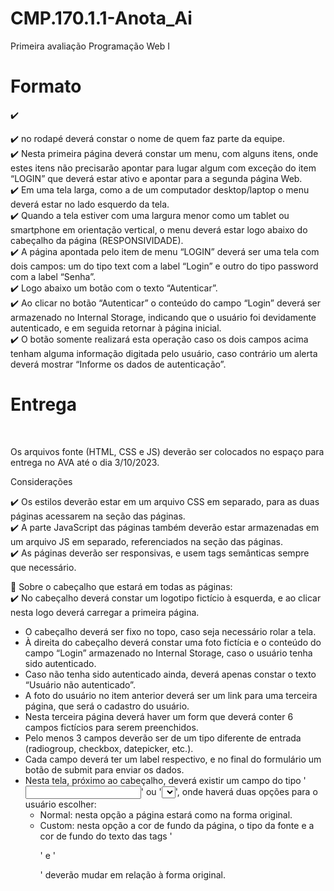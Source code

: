 # CMP.170.1.1-Anota_Ai

Primeira avaliação Programação Web I

<h1>Formato</h1> ✔️<br>

✔️ no rodapé deverá constar o nome de quem faz parte da equipe.<br>
✔️ Nesta primeira página deverá constar um menu, com alguns itens, onde estes itens não precisarão apontar para lugar algum com exceção do item “LOGIN” que deverá estar ativo e apontar para a segunda página Web. <br>
✔️ Em uma tela larga, como a de um computador desktop/laptop o menu deverá estar no lado esquerdo da tela. <br>
✔️ Quando a tela estiver com uma largura menor como um tablet ou smartphone em orientação vertical, o menu deverá estar logo abaixo do cabeçalho da página (RESPONSIVIDADE).<br>
✔️ A página apontada pelo item de menu “LOGIN” deverá ser uma tela com dois campos: um do tipo text com a label “Login” e outro do tipo password com a label “Senha”.<br>
✔️ Logo abaixo um botão com o texto “Autenticar”. <br>
✔️ Ao clicar no botão “Autenticar” o conteúdo do campo “Login” deverá ser armazenado no Internal Storage, indicando que o usuário foi devidamente autenticado, e em seguida retornar à página inicial.<br>
✔️ O botão somente realizará esta operação caso os dois campos acima tenham alguma informação digitada pelo usuário, caso contrário um alerta deverá mostrar “Informe os dados de autenticação”.<br>

   
<h1>Entrega</h1><br>

Os arquivos fonte (HTML, CSS e JS) deverão ser colocados no espaço para entrega no AVA até o dia 3/10/2023.<br>

Considerações<br>

✔️ Os estilos deverão estar em um arquivo CSS em separado, para as duas páginas acessarem na seção <HEAD> das páginas.<br>
✔️ A parte JavaScript das páginas também deverão estar armazenadas em um arquivo JS em separado, referenciados na seção <HEAD> das páginas.<br>
✔️ As páginas deverão ser responsivas, e usem tags semânticas sempre que necessário.<br>

 Sobre o cabeçalho que estará em todas as páginas:<br>
✔️ No cabeçalho deverá constar um logotipo fictício à esquerda, e ao clicar nesta logo deverá carregar a primeira página.<br>
 - O cabeçalho deverá ser fixo no topo, caso seja necessário rolar a tela.<br>
 - À direita do cabeçalho deverá constar uma foto fictícia e o conteúdo do campo “Login” armazenado no Internal Storage, caso o usuário tenha sido autenticado.<br>
 - Caso não tenha sido autenticado ainda, deverá apenas constar o texto “Usuário não autenticado”.<br>
 - A foto do usuário no item anterior deverá ser um link para uma terceira página, que será o cadastro do usuário.<br>
 - Nesta terceira página deverá haver um form que deverá conter 6 campos fictícios para serem preenchidos. <br>
 - Pelo menos 3 campos deverão ser de um tipo diferente de entrada (radiogroup, checkbox, datepicker, etc.).<br>
 - Cada campo deverá ter um label respectivo, e no final do formulário um botão de submit para enviar os dados.
 - Nesta tela, próximo ao cabeçalho, deverá existir um campo do tipo '<input type=”radio”>' ou '<select>''</select>', onde haverá duas opções para o usuário escolher:
    - Normal: nesta opção a página estará como na forma original.
    - Custom: nesta opção a cor de fundo da página, o tipo da fonte e a cor de fundo do texto das tags '<p>' e '<div>' deverão mudar em relação à forma original.
